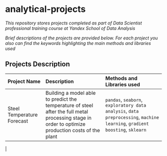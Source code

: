 # analytical-projects

*This repository stores projects completed as part of Data Scientist professional training course at Yandex School of Data Analysis*

*Brief descriptions of the projects are provided below. For each project you also can find the keywords highlighting the main methods and libraries used*

## Projects Description

| Project Name | Description | Methods and Libraries used | 
| :---------------------- | :---------------------- | :---------------------- |
| Steel Temperature Forecast | Building a model able to predict the temperature of steel after the full metal processing stage in order to optimize production costs of the plant| `pandas`, `seaborn`, `exploratory data analysis`, `data preprocessing`, `machine learning`, `gradient boosting`, `sklearn`
 |

